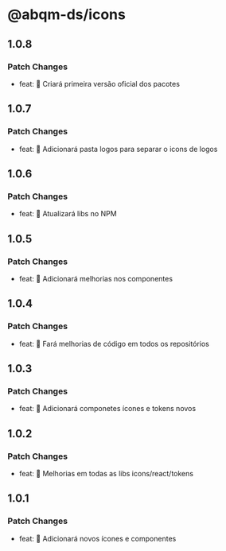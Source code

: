 # @abqm-ds/icons

## 1.0.8

### Patch Changes

- feat: 🎸 Criará primeira versão oficial dos pacotes

## 1.0.7

### Patch Changes

- feat: 🎸 Adicionará pasta logos para separar o icons de logos

## 1.0.6

### Patch Changes

- feat: 🎸 Atualizará libs no NPM

## 1.0.5

### Patch Changes

- feat: 🎸 Adicionará melhorias nos componentes

## 1.0.4

### Patch Changes

- feat: 🎸 Fará melhorias de código em todos os repositórios

## 1.0.3

### Patch Changes

- feat: 🎸 Adicionará componetes ícones e tokens novos

## 1.0.2

### Patch Changes

- feat: 🎸 Melhorias em todas as libs icons/react/tokens

## 1.0.1

### Patch Changes

- feat: 🎸 Adicionará novos ícones e componentes
